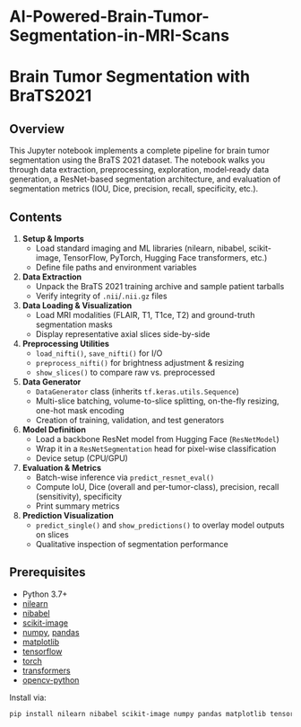 # AI-Powered-Brain-Tumor-Segmentation-in-MRI-Scans

# Brain Tumor Segmentation with BraTS2021

## Overview  
This Jupyter notebook implements a complete pipeline for brain tumor segmentation using the BraTS 2021 dataset. The notebook walks you through data extraction, preprocessing, exploration, model‐ready data generation, a ResNet-based segmentation architecture, and evaluation of segmentation metrics (IOU, Dice, precision, recall, specificity, etc.).

## Contents  
1. **Setup & Imports**  
   - Load standard imaging and ML libraries (nilearn, nibabel, scikit-image, TensorFlow, PyTorch, Hugging Face transformers, etc.)
   - Define file paths and environment variables  
2. **Data Extraction**  
   - Unpack the BraTS 2021 training archive and sample patient tarballs  
   - Verify integrity of `.nii`/`.nii.gz` files  
3. **Data Loading & Visualization**  
   - Load MRI modalities (FLAIR, T1, T1ce, T2) and ground-truth segmentation masks  
   - Display representative axial slices side-by-side  
4. **Preprocessing Utilities**  
   - `load_nifti()`, `save_nifti()` for I/O  
   - `preprocess_nifti()` for brightness adjustment & resizing  
   - `show_slices()` to compare raw vs. preprocessed  
5. **Data Generator**  
   - `DataGenerator` class (inherits `tf.keras.utils.Sequence`)  
   - Multi-slice batching, volume-to-slice splitting, on-the-fly resizing, one-hot mask encoding  
   - Creation of training, validation, and test generators  
6. **Model Definition**  
   - Load a backbone ResNet model from Hugging Face (`ResNetModel`)  
   - Wrap it in a `ResNetSegmentation` head for pixel-wise classification  
   - Device setup (CPU/GPU)  
7. **Evaluation & Metrics**  
   - Batch-wise inference via `predict_resnet_eval()`  
   - Compute IoU, Dice (overall and per-tumor-class), precision, recall (sensitivity), specificity  
   - Print summary metrics  
8. **Prediction Visualization**  
   - `predict_single()` and `show_predictions()` to overlay model outputs on slices  
   - Qualitative inspection of segmentation performance  

## Prerequisites  
- Python 3.7+  
- [nilearn](https://nilearn.github.io/)  
- [nibabel](https://nipy.org/nibabel/)  
- [scikit-image](https://scikit-image.org/)  
- [numpy](https://numpy.org/), [pandas](https://pandas.pydata.org/)  
- [matplotlib](https://matplotlib.org/)  
- [tensorflow](https://www.tensorflow.org/)  
- [torch](https://pytorch.org/)  
- [transformers](https://huggingface.co/docs/transformers/)  
- [opencv-python](https://pypi.org/project/opencv-python/)  

Install via:

```bash
pip install nilearn nibabel scikit-image numpy pandas matplotlib tensorflow torch transformers opencv-python
